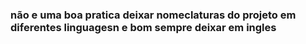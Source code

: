 
### não e uma boa pratica deixar nomeclaturas do projeto em diferentes linguagesn e bom sempre deixar em ingles
